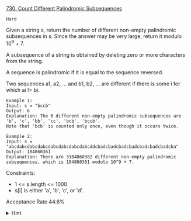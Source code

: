 [730. Count Different Palindromic Subsequences](https://leetcode.com/problems/count-different-palindromic-subsequences/)

`Hard`

Given a string s, return the number of different non-empty palindromic subsequences in s. Since the answer may be very large, return it modulo $10^9$ + 7.

A subsequence of a string is obtained by deleting zero or more characters from the string.

A sequence is palindromic if it is equal to the sequence reversed.

Two sequences a1, a2, ... and b1, b2, ... are different if there is some i for which ai != bi.

```
Example 1:
Input: s = "bccb"
Output: 6
Explanation: The 6 different non-empty palindromic subsequences are 'b', 'c', 'bb', 'cc', 'bcb', 'bccb'.
Note that 'bcb' is counted only once, even though it occurs twice.

Example 2:
Input: s = "abcdabcdabcdabcdabcdabcdabcdabcddcbadcbadcbadcbadcbadcbadcbadcba"
Output: 104860361
Explanation: There are 3104860382 different non-empty palindromic subsequences, which is 104860361 modulo 10^9 + 7.
``` 

Constraints:

- 1 <= s.length <= 1000
- s[i] is either 'a', 'b', 'c', or 'd'.

Acceptance Rate
44.6%

<details>
<summary>Hint</summary>

Let dp(i, j) be the answer for the string T = S[i:j+1] including the empty sequence. The answer is the number of unique characters in T, plus palindromes of the form "a_a", "b_b", "c_c", and "d_d", where "_" represents zero or more characters.

</details>
